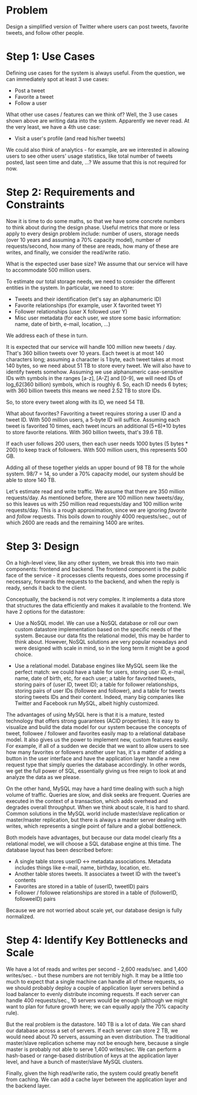 # Problem

Design a simplified version of Twitter where users can post tweets, favorite tweets, and follow other people.

# Step 1: Use Cases

Defining use cases for the system is always useful. From the question, we can immediately spot at least 3 use cases:

* Post a tweet
* Favorite a tweet
* Follow a user

What other use cases / features can we think of? Well, the 3 use cases shown above are writing data into the system. Apparently we never read. At the very least, we have a 4th use case:

* Visit a user's profile (and read his/her tweets)

We could also think of analytics - for example, are we interested in allowing users to see other users' usage statistics, like total number of tweets posted, last seen time and date, ...? We assume that this is not required for now.

# Step 2: Requirements and Constraints

Now it is time to do some maths, so that we have some concrete numbers to think about during the design phase. Useful metrics that more or less apply to every design problem include: number of users, storage needs (over 10 years and assuming a 70% capacity model), number of requests/second, how many of these are reads, how many of these are writes, and finally, we consider the read/write ratio.

What is the expected user base size? We assume that our service will have to accommodate 500 million users.

To estimate our total storage needs, we need to consider the different entities in the system. In particular, we need to store:

* Tweets and their identification (let's say an alphanumeric ID)
* Favorite relationships (for example, user X favorited tweet Y)
* Follower relationships (user X followed user Y)
* Misc user metadata (for each user, we store some basic information: name, date of birth, e-mail, location, ...)

We address each of these in turn.

It is expected that our service will handle 100 million new tweets / day. That's 360 billion tweets over 10 years. Each tweet is at most 140 characters long; assuming a character is 1 byte, each tweet takes at most 140 bytes, so we need about 51 TB to store every tweet. We will also have to identify tweets somehow. Assuming we use alphanumeric case-sensitive IDs with symbols in the ranges [a-z], [A-Z] and [0-9], we will need IDs of log_62(360 billion) symbols, which is roughly 6. So, each ID needs 6 bytes; with 360 billion tweets this means we need 2.52 TB to store IDs.

So, to store every tweet along with its ID, we need 54 TB.

What about favorites? Favoriting a tweet requires storing a user ID and a tweet ID. With 500 million users, a 5-byte ID will suffice. Assuming each tweet is favorited 10 times, each tweet incurs an additional (5+6)*10 bytes to store favorite relations. With 360 billion tweets, that's 39.6 TB.

If each user follows 200 users, then each user needs 1000 bytes (5 bytes * 200) to keep track of followers. With 500 million users, this represents 500 GB.

Adding all of these together yields an upper bound of 98 TB for the whole system. 98/7 = 14, so under a 70% capacity model, our system should be able to store 140 TB.

Let's estimate read and write traffic. We assume that there are 350 million requests/day. As mentioned before, there are 100 million new tweets/day, so this leaves us with 250 million read requests/day and 100 million write requests/day. This is a rough approximation, since we are ignoring *favorite* and *follow* requests. This boils down to roughly 4000 requests/sec., out of which 2600 are reads and the remaining 1400 are writes.

# Step 3: Design

On a high-level view, like any other system, we break this into two main components: frontend and backend. The frontend component is the public face of the service - it processes clients requests, does some processing if necessary, forwards the requests to the backend, and when the reply is ready, sends it back to the client.

Conceptually, the backend is not very complex. It implements a data store that structures the data efficiently and makes it available to the frontend. We have 2 options for the datastore:

* Use a NoSQL model. We can use a NoSQL database or roll our own custom datastore implementation based on the specific needs of the system. Because our data fits the relational model, this may be harder to think about. However, NoSQL solutions are very popular nowadays and were designed with scale in mind, so in the long term it might be a good choice.

* Use a relational model. Database engines like MySQL seem like the perfect match: we could have a table for users, storing user ID, e-mail, name, date of birth, etc, for each user; a table for favorited tweets, storing pairs of (user ID, tweet ID); a table for follower relationships, storing pairs of user IDs (followee and follower), and a table for tweets storing tweets IDs and their content. Indeed, many big companies like Twitter and Facebook run MySQL, albeit highly customized.

The advantages of using MySQL here is that it is a mature, tested technology that offers strong guarantees (ACID properties). It is easy to visualize and build the data model for our system because the concepts of tweet, followee / follower and favorites easily map to a relational database model. It also gives us the power to implement new, custom features easily. For example, if all of a sudden we decide that we want to allow users to see how many favorites or followers another user has, it's a matter of adding a button in the user interface and have the application layer handle a new request type that simply queries the database accordingly. In other words, we get the full power of SQL, essentially giving us free reign to look at and analyze the data as we please.

On the other hand, MySQL may have a hard time dealing with such a high volume of traffic. Queries are slow, and disk seeks are frequent. Queries are executed in the context of a transaction, which adds overhead and degrades overall throughput. When we think about scale, it is hard to shard. Common solutions in the MySQL world include master/slave replication or master/master replication, but there is always a master server dealing with writes, which represents a single point of failure and a global bottleneck.

Both models have advantages, but because our data model clearly fits a relational model, we will choose a SQL database engine at this time. The database layout has been described before:

* A single table stores userID <-> metadata associations. Metadata includes things like e-mail, name, birthday, location, etc.
* Another table stores tweets. It associates a tweet ID with the tweet's contents
* Favorites are stored in a table of (userID, tweetID) pairs
* Follower / followee relationships are stored in a table of (followerID, followeeID) pairs

Because we are not worried about scale yet, our database design is fully normalized.

# Step 4: Identify Key Bottlenecks and Scale

We have a lot of reads and writes per second - 2,600 reads/sec. and 1,400 writes/sec. - but these numbers are not terribly high. It may be a little too much to expect that a single machine can handle all of these requests, so we should probably deploy a couple of application layer servers behind a load balancer to evenly distribute incoming requests. If each server can handle 400 requests/sec., 10 servers would be enough (although we might want to plan for future growth here; we can equally apply the 70% capacity rule).

But the real problem is the datastore. 140 TB is a lot of data. We can shard our database across a set of servers. If each server can store 2 TB, we would need about 70 servers, assuming an even distribution. The traditional master/slave replication scheme may not be enough here, because a single master is probably not able to serve 1,400 writes/sec. We can perform a hash-based or range-based distribution of keys at the application layer level, and have a bunch of master/slave MySQL clusters.

Finally, given the high read/write ratio, the system could greatly benefit from caching. We can add a cache layer between the application layer and the backend layer.
